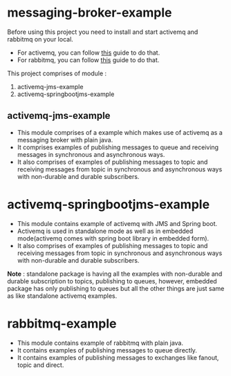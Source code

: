# messaging-broker-example

Before using this project you need to install and start activemq and rabbitmq on your local. 

* For activemq, you can follow [this](https://medium.com/@gauravingalkar/getting-started-with-activemq-installing-and-getting-web-console-running-e9aca136a60e) guide to do that.
* For rabbitmq, you can follow [this](https://medium.com/macoclock/setup-rabbitmq-on-your-macos-in-3-mins-f27d3ce25f55) guide to do that.


This project comprises of module : 

1. activemq-jms-example
2. activemq-springbootjms-example

## activemq-jms-example
* This module comprises of a example which makes use of activemq as a messaging broker with plain java.
* It comprises examples of publishing messages to queue and receiving messages in synchronous and asynchronous ways.
* It also comprises of examples of publishing messages to topic and receiving messages from topic in synchronous and asynchronous ways with non-durable and durable subscribers.


# activemq-springbootjms-example
* This module contains example of activemq with JMS and Spring boot. 
* Activemq is used in standalone mode as well as in embedded mode(activemq comes with spring boot library in embedded form).
* It also comprises of examples of publishing messages to topic and receiving messages from topic in synchronous and asynchronous ways with non-durable and durable subscribers.

**Note** : standalone package is having all the examples with non-durable and durable subscription to topics, publishing to queues, however, embedded package has only publishing to queues but all the other things are just same as like standalone activemq examples.

# rabbitmq-example
* This module contains example of rabbitmq with plain java.
* It contains examples of publishing messages to queue directly.
* It contains examples of publishing messages to exchanges like fanout, topic and direct.

